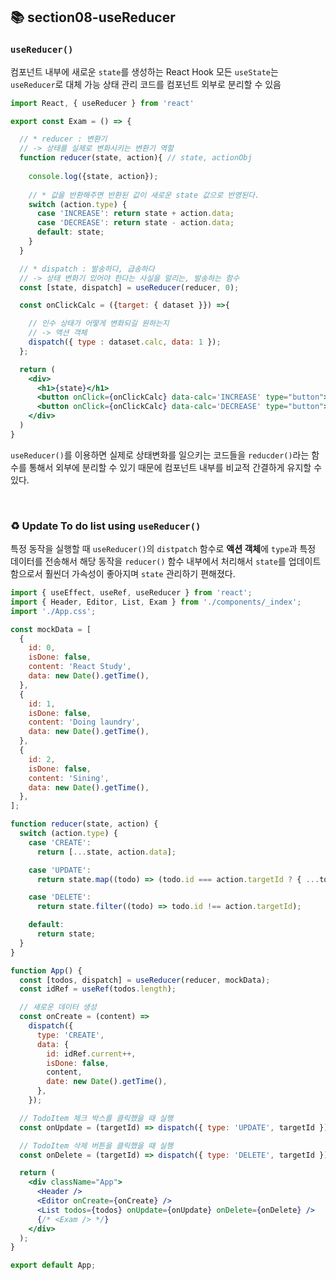 ## 📚 section08-useReducer

### `useReducer()`
  
  컴포넌트 내부에 새로운 `state`를 생성하는 React Hook
  모든 `useState`는 `useReducer`로 대체 가능
  상태 관리 코드를 컴포넌트 외부로 분리할 수 있음

  ```jsx
  import React, { useReducer } from 'react'

  export const Exam = () => {

    // * reducer : 변환기
    // -> 상태를 실제로 변화시키는 변환기 역할
    function reducer(state, action){ // state, actionObj
      
      console.log({state, action});
        
      // * 값을 반환해주면 반환된 값이 새로운 state 값으로 반영된다.
      switch (action.type) {
        case 'INCREASE': return state + action.data; 
        case 'DECREASE': return state - action.data;
        default: state;
      }
    }

    // * dispatch : 발송하다, 급송하다
    // -> 상태 변화기 있어야 한다는 사실을 알리는, 발송하는 함수
    const [state, dispatch] = useReducer(reducer, 0);

    const onClickCalc = ({target: { dataset }}) =>{            

      // 인수 상태가 어떻게 변화되길 원하는지
      // -> 액션 객체
      dispatch({ type : dataset.calc, data: 1 });
    };

    return (
      <div>
        <h1>{state}</h1>
        <button onClick={onClickCalc} data-calc='INCREASE' type="button">+</button>
        <button onClick={onClickCalc} data-calc='DECREASE' type="button">-</button>
      </div>
    )
  }
  

  ```

  `useReducer()`를 이용하면 실제로 상태변화를 일으키는 코드들을 
  `reducder()`라는 함수를 통해서 외부에 분리할 수 있기 때문에 컴포넌트 내부를 비교적 간결하게 유지할 수 있다.

  <br>


  ### ♻️ Update To do list using `useReducer()`

  특정 동작을 실행할 때 `useReducer()`의 `distpatch` 함수로 **액션 객체**에 `type`과 특정 데이터를 전송해서
  해당 동작을 `reducer()` 함수 내부에서 처리해서 `state`를 업데이트 함으로서 
  훨씬더 가속성이 좋아지며 `state` 관리하기 편해졌다.

  ```jsx
  import { useEffect, useRef, useReducer } from 'react';
  import { Header, Editor, List, Exam } from './components/_index';
  import './App.css';

  const mockData = [
    {
      id: 0,
      isDone: false,
      content: 'React Study',
      data: new Date().getTime(),
    },
    {
      id: 1,
      isDone: false,
      content: 'Doing laundry',
      data: new Date().getTime(),
    },
    {
      id: 2,
      isDone: false,
      content: 'Sining',
      data: new Date().getTime(),
    },
  ];

  function reducer(state, action) {
    switch (action.type) {
      case 'CREATE':
        return [...state, action.data];

      case 'UPDATE':
        return state.map((todo) => (todo.id === action.targetId ? { ...todo, isDone: !todo.isDone } : todo));

      case 'DELETE':
        return state.filter((todo) => todo.id !== action.targetId);

      default:
        return state;
    }
  }

  function App() {
    const [todos, dispatch] = useReducer(reducer, mockData);
    const idRef = useRef(todos.length);

    // 새로운 데이터 생성
    const onCreate = (content) =>
      dispatch({
        type: 'CREATE',
        data: {
          id: idRef.current++,
          isDone: false,
          content,
          date: new Date().getTime(),
        },
      });

    // TodoItem 체크 박스를 클릭했을 때 실행
    const onUpdate = (targetId) => dispatch({ type: 'UPDATE', targetId });

    // TodoItem 삭제 버튼을 클릭했을 때 실행
    const onDelete = (targetId) => dispatch({ type: 'DELETE', targetId });

    return (
      <div className="App">
        <Header />
        <Editor onCreate={onCreate} />
        <List todos={todos} onUpdate={onUpdate} onDelete={onDelete} />
        {/* <Exam /> */}
      </div>
    );
  }

  export default App;


  ```

